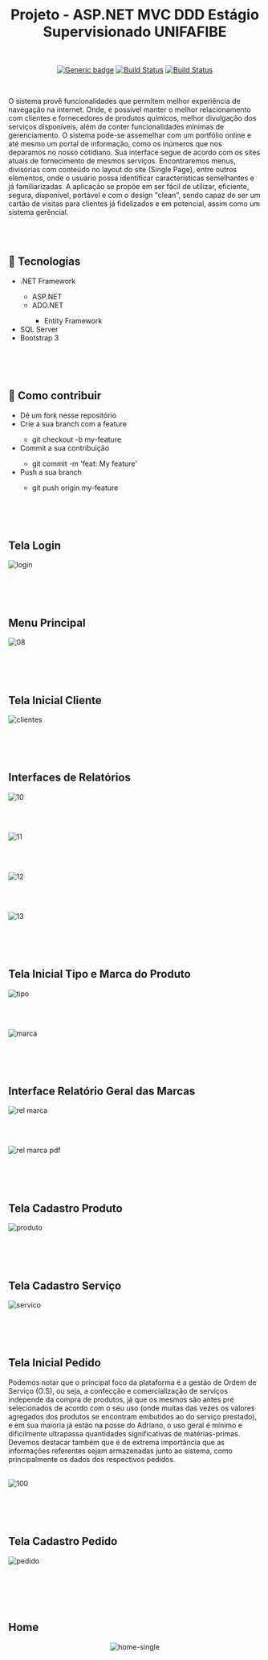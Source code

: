 <div align="center">
  
# Projeto - ASP.NET MVC DDD Estágio Supervisionado UNIFAFIBE

</div>

<br>

<div align="center">

[![Generic badge](https://img.shields.io/badge/Made%20by-Renan%20Borba-purple.svg)](https://shields.io/) [![Build Status](https://img.shields.io/github/stars/RenanBorba/proj-asp.svg)](https://github.com/RenanBorba/proj-asp) [![Build Status](https://img.shields.io/github/forks/RenanBorba/proj-asp.svg)](https://github.com/RenanBorba/proj-asp)

</div>

<br>

<p>O sistema provê funcionalidades que permitem melhor experiência de navegação na internet. Onde, é possível manter o melhor relacionamento com clientes e fornecedores de produtos químicos, melhor divulgação dos serviços disponíveis, além de conter funcionalidades mínimas de gerenciamento.
O sistema pode-se assemelhar com um portfólio online e até mesmo um portal de informação, como os inúmeros que nos deparamos no nosso cotidiano.
Sua interface segue de acordo com os sites atuais de fornecimento de mesmos serviços. Encontraremos menus, divisórias com conteúdo no layout do site (Single Page), entre outros elementos, onde o usuário possa identificar características semelhantes e já familiarizadas.
A aplicação se propõe em ser fácil de utilizar, eficiente, segura, disponível, portável e com o design "clean", sendo capaz de ser um cartão de visitas para clientes já fidelizados e em potencial, assim como um sistema gerêncial.</p>

<br><br>

## :rocket: Tecnologias 
<ul>
  <li>.NET Framework</li>
    <ul>
      <li>ASP.NET</li>
      <li>ADO.NET</li>
        <ul> 
          <li>Entity Framework</li>
        </ul>
    </ul>
  <li>SQL Server</li> 
  <li>Bootstrap 3</li> 
</ul>
<br><br><br>

## :punch: Como contribuir 
<ul>
  <li>Dê um fork nesse repositório</li>
  <li>Crie a sua branch com a feature</li>
    <ul>
      <li>git checkout -b my-feature</li>
    </ul>
  <li>Commit a sua contribuição</li>
    <ul>
      <li>git commit -m 'feat: My feature'</li>
    </ul>
  <li>Push a sua branch</li>
    <ul>
      <li>git push origin my-feature</li>
    </ul>
</ul>
<br><br><br>

## Tela Login
 
![login](https://user-images.githubusercontent.com/48495838/80426892-0b6b4f80-88bd-11ea-91a9-ba907609357d.jpg)

<br><br><br>

## Menu Principal

![08](https://user-images.githubusercontent.com/48495838/54567808-d9967280-49b3-11e9-9077-3381951dcd38.jpg)


<br><br><br>

## Tela Inicial Cliente

![clientes](https://user-images.githubusercontent.com/48495838/80748618-93d73380-8afb-11ea-8020-44c717ee72c2.jpg)

<br><br><br>

## Interfaces de Relatórios

![10](https://user-images.githubusercontent.com/48495838/54567879-18c4c380-49b4-11e9-81f6-79fde1e36605.jpg)


<br><br>

![11](https://user-images.githubusercontent.com/48495838/54567908-3003b100-49b4-11e9-9a20-281085676b2e.jpg)

<br><br>

![12](https://user-images.githubusercontent.com/48495838/54567929-47429e80-49b4-11e9-9381-f3fa31249817.jpg)

<br><br>

![13](https://user-images.githubusercontent.com/48495838/54567973-67725d80-49b4-11e9-8615-25546898ca9e.jpg)


<br><br><br>

## Tela Inicial Tipo e Marca do Produto

![tipo](https://user-images.githubusercontent.com/48495838/64790848-26b36580-d54d-11e9-9b36-f5bcef18643d.png)

<br><br>

![marca](https://user-images.githubusercontent.com/48495838/64790862-2a46ec80-d54d-11e9-8c24-1e398cc63259.png)

<br><br><br>


## Interface Relatório Geral das Marcas

![rel marca](https://user-images.githubusercontent.com/48495838/64791859-b9083900-d54e-11e9-9825-d53269bad869.png)

<br><br>

![rel marca pdf](https://user-images.githubusercontent.com/48495838/64791879-c1607400-d54e-11e9-8abb-40925d4029cb.png)

<br><br><br>


## Tela Cadastro Produto

![produto](https://user-images.githubusercontent.com/48495838/64739861-bb747f80-d4c9-11e9-85a9-3b319071939f.jpg)

<br><br><br>


## Tela Cadastro Serviço

![servico](https://user-images.githubusercontent.com/48495838/64791192-b822d780-d54d-11e9-94f4-2758aee50370.png)

<br><br><br>


## Tela Inicial Pedido
Podemos notar que o principal foco da plataforma é a gestão de Ordem de Serviço (O.S), ou seja, a confecção e comercialização de serviços independe da compra de produtos, já que os mesmos são antes pré selecionados de acordo com o seu uso (onde muitas das vezes os valores agregados dos produtos se encontram embutidos ao do serviço prestado), e em sua maioria já estão na posse do Adriano, o uso geral é mínimo e dificilmente ultrapassa quantidades significativas de matérias-primas. Devemos destacar também que é de extrema importância que as informações referentes sejam armazenadas junto ao sistema, como principalmente os dados dos respectivos pedidos.  <br><br>

![100](https://user-images.githubusercontent.com/48495838/78170178-f1a72b80-7428-11ea-9beb-85a85d938392.png)

<br><br><br>

## Tela Cadastro Pedido

![pedido](https://user-images.githubusercontent.com/48495838/80538067-73806b00-897b-11ea-87aa-cb664a001543.png)

<br><br><br><br>

## Home
<div align="center">
 
![home-single](https://user-images.githubusercontent.com/48495838/114469183-0a612a00-9bc3-11eb-86aa-23b83e687478.png)

</div>
